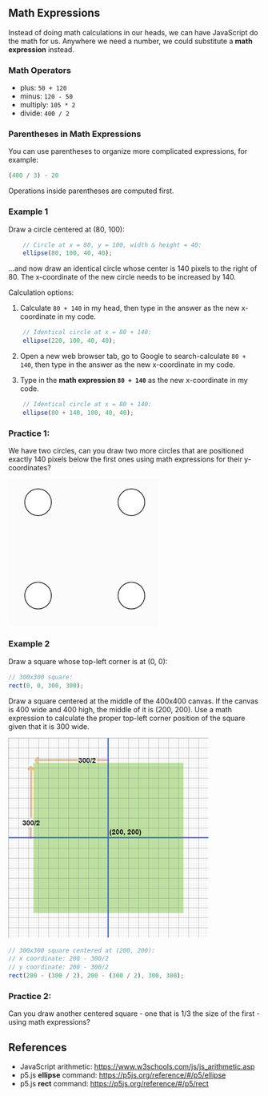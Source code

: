 ## Math Expressions
Instead of doing math calculations in our heads, we can have JavaScript do the math for us. Anywhere we need a number, we could substitute a **math expression** instead.

### Math Operators
- plus:  `50 + 120`
- minus:  `120 - 50` 
- multiply:  `105 * 2`
- divide:  `400 / 2`

### Parentheses in Math Expressions
You can use parentheses to organize more complicated expressions, for example:
```javascript
(400 / 3) - 20
```
Operations inside parentheses are computed first.

### Example 1
Draw a circle centered at (80, 100):
```javascript
    // Circle at x = 80, y = 100, width & height = 40:
    ellipse(80, 100, 40, 40);
```
...and now draw an identical circle whose center is 140 pixels to the right of 80. The x-coordinate of the new circle needs to be increased by 140.

Calculation options:
1. Calculate `80 + 140` in my head, then type in the answer as the new x-coordinate in my code.
```javascript
    // Identical circle at x = 80 + 140:
    ellipse(220, 100, 40, 40);
```
2. Open a new web browser tab, go to Google to search-calculate `80 + 140`, then type in the answer as the new x-coordinate in my code.

3. Type in the **math expression `80 + 140`** as the new x-coordinate in my code.
```javascript
    // Identical circle at x = 80 + 140:
    ellipse(80 + 140, 100, 40, 40);
```

### Practice 1:
We have two circles, can you draw two more circles that are positioned exactly 140 pixels below the first ones using math expressions for their y-coordinates?

<img alt="4 Circles" src="mathExprCircles.png" width=300 />


### Example 2
Draw a square whose top-left corner is at (0, 0):
```javascript
// 300x300 square:
rect(0, 0, 300, 300);
```
Draw a square centered at the middle of the 400x400 canvas.
If the canvas is 400 wide and 400 high, the middle of it is (200, 200). Use a math expression to calculate the proper top-left corner position of the square given that it is 300 wide.

<img alt="Centered square" src="centerSquareGrid.png" width=400 />

```javascript
// 300x300 square centered at (200, 200):
// x coordinate: 200 - 300/2
// y coordinate: 200 - 300/2
rect(200 - (300 / 2), 200 - (300 / 2), 300, 300);
```
### Practice 2:
Can you draw another centered square - one that is 1/3 the size of the first - using math expressions?


## References
- JavaScript arithmetic: <a href="https://www.w3schools.com/js/js_arithmetic.asp" target="_blank">https://www.w3schools.com/js/js_arithmetic.asp</a>
- p5.js **ellipse** command: <a href="https://p5js.org/reference/#/p5/ellipse" target="_blank">https://p5js.org/reference/#/p5/ellipse</a>
- p5.js **rect** command: <a href="https://p5js.org/reference/#/p5/rect" target="_blank">https://p5js.org/reference/#/p5/rect</a>

